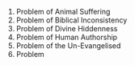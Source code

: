 1. Problem of Animal Suffering
2. Problem of Biblical Inconsistency
3. Problem of Divine Hiddenness
4. Problem of Human Authorship
5. Problem of the Un-Evangelised
6. Problem